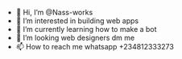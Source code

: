 - 👋 Hi, I’m @Nass-works
- 👀 I’m interested in building web apps
- 🌱 I’m currently learning how to make a bot
- 💞️ I’m looking web designers dm me
- 📫 How to reach me whatsapp +234812333273

<!---
Nass-works/Nass-works is a ✨ special ✨ repository because its `README.md` (this file) appears on your GitHub profile.
You can click the Preview link to take a look at your changes.
--->
